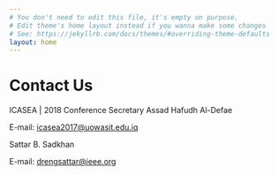 ```yaml
---
# You don't need to edit this file, it's empty on purpose.
# Edit theme's home layout instead if you wanna make some changes
# See: https://jekyllrb.com/docs/themes/#overriding-theme-defaults
layout: home
---
```


# Contact Us 

ICASEA | 2018 Conference Secretary Assad Hafudh Al-Defae

E-mail: icasea2017@uowasit.edu.iq

Sattar B. Sadkhan

E-mail: drengsattar@ieee.org